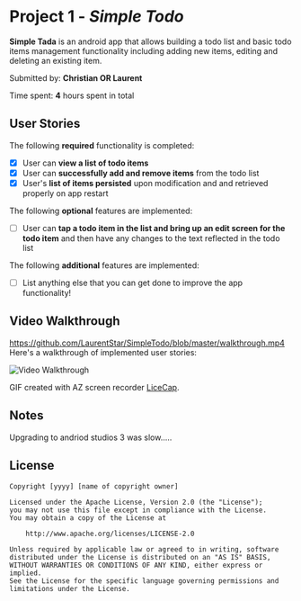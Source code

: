 # Project 1 - *Simple Todo*

**Simple Tada** is an android app that allows building a todo list and basic todo items management functionality including adding new items, editing and deleting an existing item.

Submitted by: **Christian OR Laurent**

Time spent: **4** hours spent in total

## User Stories

The following **required** functionality is completed:

* [x] User can **view a list of todo items**
* [x] User can **successfully add and remove items** from the todo list
* [x] User's **list of items persisted** upon modification and and retrieved properly on app restart

The following **optional** features are implemented:

* [ ] User can **tap a todo item in the list and bring up an edit screen for the todo item** and then have any changes to the text reflected in the todo list

The following **additional** features are implemented:

* [ ] List anything else that you can get done to improve the app functionality!

## Video Walkthrough
https://github.com/LaurentStar/SimpleTodo/blob/master/walkthrough.mp4
Here's a walkthrough of implemented user stories:

<img src='walkthrough.mp4' title='Video Walkthrough' width='' alt='Video Walkthrough' />

GIF created with AZ screen recorder [LiceCap](http://www.cockos.com/licecap/).

## Notes

Upgrading to andriod studios 3 was slow.....
## License

    Copyright [yyyy] [name of copyright owner]

    Licensed under the Apache License, Version 2.0 (the "License");
    you may not use this file except in compliance with the License.
    You may obtain a copy of the License at

        http://www.apache.org/licenses/LICENSE-2.0

    Unless required by applicable law or agreed to in writing, software
    distributed under the License is distributed on an "AS IS" BASIS,
    WITHOUT WARRANTIES OR CONDITIONS OF ANY KIND, either express or implied.
    See the License for the specific language governing permissions and
    limitations under the License.
